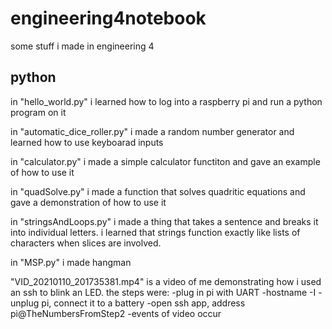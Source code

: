 # engineering4notebook
some stuff i made in engineering 4

## python
in "hello_world.py" i learned how to log into a raspberry pi and run a python program on it

in "automatic_dice_roller.py" i made a random number generator and learned how to use keyboarad inputs

in "calculator.py" i made a simple calculator functiton and gave an example of how to use it

in "quadSolve.py" i made a function that solves quadritic equations and gave a demonstration of how to use it

in "stringsAndLoops.py" i made a thing that takes a sentence and breaks it into individual letters. i learned that strings function exactly like lists of characters when slices are involved.

in "MSP.py" i made hangman

"VID_20210110_201735381.mp4" is a video of me demonstrating how i used an ssh to blink an LED. the steps were:
-plug in pi with UART
-hostname -I
-unplug pi, connect it to a battery
-open ssh app, address pi@TheNumbersFromStep2
-events of video occur
